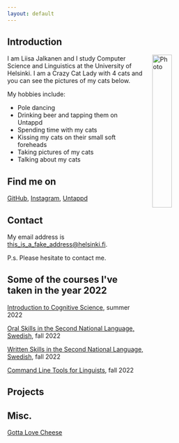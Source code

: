 ```yaml
---
layout: default
---
```


## Introduction

<img src="assets/images/me.jpg" alt="Photo" hspace="20" width="30%" align="right"/> I am Liisa Jalkanen and I study Computer Science and Linguistics at the University of Helsinki. I am a Crazy Cat Lady with 4 cats and you can see the pictures of my cats below. 

My hobbies include:
 * Pole dancing
 * Drinking beer and tapping them on Untappd
 * Spending time with my cats
 * Kissing my cats on their small soft foreheads
 * Taking pictures of my cats
 * Talking about my cats

## Find me on

[GitHub](https://github.com/lisja/lisja.github.io), [Instagram](https://www.instagram.com/department_of_purrlogy/), [Untappd](https://untappd.com/user/dear_jimmy)

## Contact

My email address is this_is_a_fake_address@helsinki.fi. 

P.s. Please hesitate to contact me.

## Some of the courses I've taken in the year 2022

[Introduction to Cognitive Science](https://studies.helsinki.fi/courses/cur/otm-b2217fd0-550c-4ac1-bf50-58fdbaa85250), summer 2022

[Oral Skills in the Second National Language, Swedish](https://studies.helsinki.fi/courses/cur/hy-opt-cur-2223-ab44cc15-a1e3-44f7-8453-7039f750d8b3/KK-RUERI/Toisen_kotimaisen_kielen_suullinen_ja_kirjallinen_taito_ruotsi_CEFR_B1_periodi_I_r1_Lectures), fall 2022

[Written Skills in the Second National Language, Swedish](https://studies.helsinki.fi/courses/cu/hy-CU-117995649-2022-08-01/KK-RUKIRJ/Written_Skills_in_the_Second_National_Language_Swedish_CEFR_B1_), fall 2022

[Command Line Tools for Linguists](https://studies.helsinki.fi/courses/cu/hy-CU-134651633-2021-08-01), fall 2022


## Projects

## Misc. 

[Gotta Love Cheese](https://en.wikipedia.org/wiki/Cheese) 